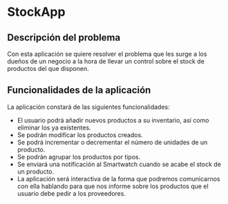 # StockApp
## Descripción del problema
Con esta aplicación se quiere resolver el problema que les surge a los dueños de un negocio a la hora de llevar un control sobre el stock de productos del que disponen.
## Funcionalidades de la aplicación
La aplicación constará de las siguientes funcionalidades:
- El usuario podrá añadir nuevos productos a su inventario, así como eliminar los ya existentes.
- Se podrán modificar los productos creados.
- Se podrá incrementar o decrementar el número de unidades de un producto.
- Se podrán agrupar los productos por tipos.
- Se enviará una notificación al Smartwatch cuando se acabe el stock de un producto.
- La aplicación será interactiva de la forma que podremos comunicarnos con ella hablando para que nos informe sobre los productos que el usuario debe pedir a los proveedores.
